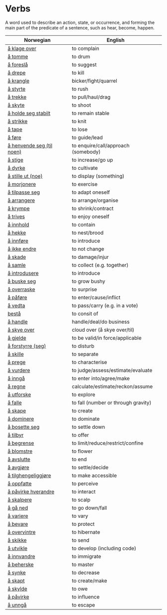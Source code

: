 # Verbs

A word used to describe an action, state, or occurrence, and forming the main part of the predicate of a sentence, such as hear, become, happen.

| Norwegian | English |
| --- | --- |
| [å klage over](https://www.ordnett.no/search?language=no&phrase=å%20klage%20over) | to complain |
| [å tomme](https://www.ordnett.no/search?language=no&phrase=å%20tomme) | to drum |
| [å foreslå](https://www.ordnett.no/search?language=no&phrase=å%20foreslå) | to suggest |
| [å drepe](https://www.ordnett.no/search?language=no&phrase=å%20drepe) | to kill |
| [å krangle](https://www.ordnett.no/search?language=no&phrase=å%20krangle) | bicker/fight/quarrel |
| [å styrte](https://www.ordnett.no/search?language=no&phrase=å%20styrte) | to rush |
| [å trekke](https://www.ordnett.no/search?language=no&phrase=å%20trekke) | to pull/haul/drag |
| [å skyte](https://www.ordnett.no/search?language=no&phrase=å%20skyte) | to shoot |
| [å holde seg stabilt](https://www.ordnett.no/search?language=no&phrase=å%20holde%20seg%20stabilt) | to remain stable |
| [å strikke](https://www.ordnett.no/search?language=no&phrase=å%20strikke) | to knit |
| [å tape](https://www.ordnett.no/search?language=no&phrase=å%20tape) | to lose |
| [å føre](https://www.ordnett.no/search?language=no&phrase=å%20føre) | to guide/lead |
| [å henvende seg (til noen)](https://www.ordnett.no/search?language=no&phrase=å%20henvende%20seg%20(til%20noen)) | to enquire/call/approach (somebody) |
| [å stige](https://www.ordnett.no/search?language=no&phrase=å%20stige) | to increase/go up |
| [å dyrke](https://www.ordnett.no/search?language=no&phrase=å%20dyrke) | to cultivate |
| [å stille ut (noe)](https://www.ordnett.no/search?language=no&phrase=å%20stille%20ut%20(noe)) | to display (something) |
| [å morjonere](https://www.ordnett.no/search?language=no&phrase=å%20morjonere) | to exercise |
| [å tilpasse seg](https://www.ordnett.no/search?language=no&phrase=å%20tilpasse%20seg) | to adapt oneself |
| [å arrangere](https://www.ordnett.no/search?language=no&phrase=å%20arrangere) | to arrange/organise |
| [å krympe](https://www.ordnett.no/search?language=no&phrase=å%20krympe) | to shrink/contract |
| [å trives](https://www.ordnett.no/search?language=no&phrase=å%20trives) | to enjoy oneself |
| [å innhold](https://www.ordnett.no/search?language=no&phrase=å%20innhold) | to contain |
| [å hekke](https://www.ordnett.no/search?language=no&phrase=å%20hekke) | to nest/brood |
| [å innføre](https://www.ordnett.no/search?language=no&phrase=å%20innføre) | to introduce |
| [å ikke endre](https://www.ordnett.no/search?language=no&phrase=å%20ikke%20endre) | to not change |
| [å skade](https://www.ordnett.no/search?language=no&phrase=å%20skade) | to damage/injur |
| [å samle](https://www.ordnett.no/search?language=no&phrase=å%20samle) | to collect (e.g. together) |
| [å introdusere](https://www.ordnett.no/search?language=no&phrase=å%20introdusere) | to introduce |
| [å buske seg](https://www.ordnett.no/search?language=no&phrase=å%20buske%20seg) | to grow bushy |
| [å overraske](https://www.ordnett.no/search?language=no&phrase=å%20overraske) | to surprise |
| [å påføre](https://www.ordnett.no/search?language=no&phrase=å%20påføre) | to enter/cause/inflict |
| [å vedta](https://www.ordnett.no/search?language=no&phrase=å%20vedta) | to pass/carry (e.g. in a vote) |
| [bestå](https://www.ordnett.no/search?language=no&phrase=bestå) | to consit of |
| [å handle](https://www.ordnett.no/search?language=no&phrase=å%20handle) | handle/deal/do business |
| [å skye over](https://www.ordnett.no/search?language=no&phrase=å%20skye%20over) | cloud over (å skye over/til) |
| [å gjelde](https://www.ordnett.no/search?language=no&phrase=å%20gjelde) | to be valid/in force/applicable |
| [å forstyrre (seg)](https://www.ordnett.no/search?language=no&phrase=å%20forstyrre%20(seg)) | to disturb |
| [å skille](https://www.ordnett.no/search?language=no&phrase=å%20skille) | to separate |
| [å prege](https://www.ordnett.no/search?language=no&phrase=å%20prege) | to characterise |
| [å vurdere](https://www.ordnett.no/search?language=no&phrase=å%20vurdere) | to judge/assess/estimate/evaluate |
| [å inngå](https://www.ordnett.no/search?language=no&phrase=å%20inngå) | to enter into/agree/make |
| [å regne](https://www.ordnett.no/search?language=no&phrase=å%20regne) | calculate/estimate/reckon/assume |
| [å utforske](https://www.ordnett.no/search?language=no&phrase=å%20utforske) | to explore |
| [å falle](https://www.ordnett.no/search?language=no&phrase=å%20falle) | to fall (number or through gravity) |
| [å skape](https://www.ordnett.no/search?language=no&phrase=å%20skape) | to create |
| [å dominere](https://www.ordnett.no/search?language=no&phrase=å%20dominere) | to dominate |
| [å bosette seg](https://www.ordnett.no/search?language=no&phrase=å%20bosette%20seg) | to settle down |
| [å tilbyr](https://www.ordnett.no/search?language=no&phrase=å%20tilbyr) | to offer |
| [å begrense](https://www.ordnett.no/search?language=no&phrase=å%20begrense) | to limit/reduce/restrict/confine |
| [å blomstre](https://www.ordnett.no/search?language=no&phrase=å%20blomstre) | to flower |
| [å avslutte](https://www.ordnett.no/search?language=no&phrase=å%20avslutte) | to end |
| [å avgjøre](https://www.ordnett.no/search?language=no&phrase=å%20avgjøre) | to settle/decide |
| [å tilghengeliggjøre](https://www.ordnett.no/search?language=no&phrase=å%20tilghengeliggjøre) | to make accessible |
| [å oppfatte](https://www.ordnett.no/search?language=no&phrase=å%20oppfatte) | to perceive |
| [å påvirke hverandre](https://www.ordnett.no/search?language=no&phrase=å%20påvirke%20hverandre) | to interact |
| [å skalpere](https://www.ordnett.no/search?language=no&phrase=å%20skalpere) | to scalp |
| [å gå ned](https://www.ordnett.no/search?language=no&phrase=å%20gå%20ned) | to go down/fall |
| [å variere](https://www.ordnett.no/search?language=no&phrase=å%20variere) | to vary |
| [å bevare](https://www.ordnett.no/search?language=no&phrase=å%20bevare) | to protect |
| [å overvintre](https://www.ordnett.no/search?language=no&phrase=å%20overvintre) | to hibernate |
| [å skikke](https://www.ordnett.no/search?language=no&phrase=å%20skikke) | to send |
| [å utvikle](https://www.ordnett.no/search?language=no&phrase=å%20utvikle) | to develop (including code) |
| [å innvandre](https://www.ordnett.no/search?language=no&phrase=å%20innvandre) | to immigrate |
| [å beherske](https://www.ordnett.no/search?language=no&phrase=å%20beherske) | to master |
| [å synke](https://www.ordnett.no/search?language=no&phrase=å%20synke) | to decrease |
| [å skapt](https://www.ordnett.no/search?language=no&phrase=å%20skapt) | to create/make |
| [å skylde](https://www.ordnett.no/search?language=no&phrase=å%20skylde) | to owe |
| [å påvirke](https://www.ordnett.no/search?language=no&phrase=å%20påvirke) | to influence |
| [å unngå](https://www.ordnett.no/search?language=no&phrase=å%20unngå) | to escape |

